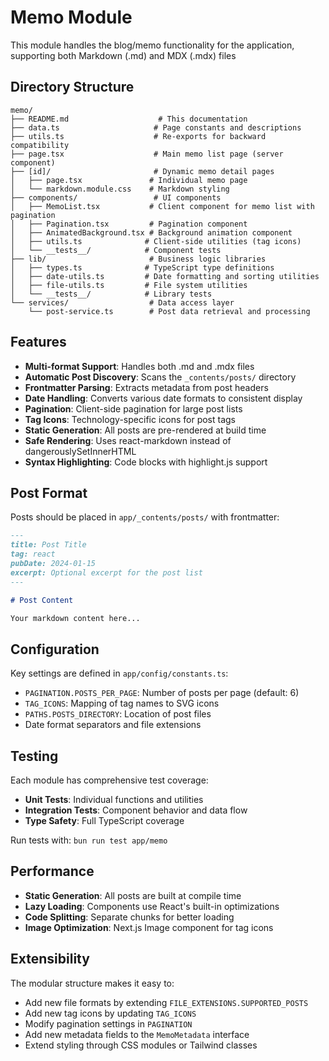 # Memo Module

This module handles the blog/memo functionality for the application, supporting both Markdown (.md) and MDX (.mdx) files

## Directory Structure

```
memo/
├── README.md                    # This documentation
├── data.ts                     # Page constants and descriptions
├── utils.ts                    # Re-exports for backward compatibility
├── page.tsx                    # Main memo list page (server component)
├── [id]/                       # Dynamic memo detail pages
│   ├── page.tsx               # Individual memo page
│   └── markdown.module.css    # Markdown styling
├── components/                 # UI components
│   ├── MemoList.tsx           # Client component for memo list with pagination
│   ├── Pagination.tsx         # Pagination component
│   ├── AnimatedBackground.tsx # Background animation component
│   ├── utils.ts              # Client-side utilities (tag icons)
│   └── __tests__/            # Component tests
├── lib/                       # Business logic libraries
│   ├── types.ts              # TypeScript type definitions
│   ├── date-utils.ts         # Date formatting and sorting utilities
│   ├── file-utils.ts         # File system utilities
│   └── __tests__/            # Library tests
└── services/                  # Data access layer
    └── post-service.ts        # Post data retrieval and processing
```

## Features

- **Multi-format Support**: Handles both .md and .mdx files
- **Automatic Post Discovery**: Scans the `_contents/posts/` directory
- **Frontmatter Parsing**: Extracts metadata from post headers
- **Date Handling**: Converts various date formats to consistent display
- **Pagination**: Client-side pagination for large post lists
- **Tag Icons**: Technology-specific icons for post tags
- **Static Generation**: All posts are pre-rendered at build time
- **Safe Rendering**: Uses react-markdown instead of dangerouslySetInnerHTML
- **Syntax Highlighting**: Code blocks with highlight.js support

## Post Format

Posts should be placed in `app/_contents/posts/` with frontmatter:

```markdown
---
title: Post Title
tag: react
pubDate: 2024-01-15
excerpt: Optional excerpt for the post list
---

# Post Content

Your markdown content here...
```

## Configuration

Key settings are defined in `app/config/constants.ts`:

- `PAGINATION.POSTS_PER_PAGE`: Number of posts per page (default: 6)
- `TAG_ICONS`: Mapping of tag names to SVG icons
- `PATHS.POSTS_DIRECTORY`: Location of post files
- Date format separators and file extensions

## Testing

Each module has comprehensive test coverage:

- **Unit Tests**: Individual functions and utilities
- **Integration Tests**: Component behavior and data flow
- **Type Safety**: Full TypeScript coverage

Run tests with: `bun run test app/memo`

## Performance

- **Static Generation**: All posts are built at compile time
- **Lazy Loading**: Components use React's built-in optimizations
- **Code Splitting**: Separate chunks for better loading
- **Image Optimization**: Next.js Image component for tag icons

## Extensibility

The modular structure makes it easy to:

- Add new file formats by extending `FILE_EXTENSIONS.SUPPORTED_POSTS`
- Add new tag icons by updating `TAG_ICONS`
- Modify pagination settings in `PAGINATION`
- Add new metadata fields to the `MemoMetadata` interface
- Extend styling through CSS modules or Tailwind classes
